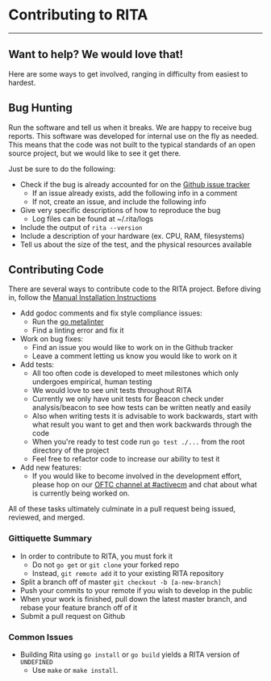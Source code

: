 # Contributing to RITA
---
## Want to help? We would love that!
Here are some ways to get involved, ranging in
difficulty from easiest to hardest.

## Bug Hunting
Run the software and tell us when it breaks. We are happy to receive bug
reports. This software was developed for internal use
on the fly as needed. This means that the code was not built to the
typical standards of an open source project, but we would like to see it get
there.

Just be sure to do the following:
* Check if the bug is already accounted for on the
[Github issue tracker](https://github.com/activecm/rita/issues)
  * If an issue already exists, add the following info in a comment
  * If not, create an issue, and include the following info
* Give very specific descriptions of how to reproduce the bug
  * Log files can be found at ~/.rita/logs
* Include the output of `rita --version`
* Include a description of your hardware (ex. CPU, RAM, filesystems)
* Tell us about the size of the test, and the physical resources available

## Contributing Code
There are several ways to contribute code to the RITA project.
Before diving in, follow the [Manual Installation Instructions](docs/Manual%20Installation.md)

* Add godoc comments and fix style compliance issues:
  * Run the [go metalinter](https://github.com/alecthomas/gometalinter)
  * Find a linting error and fix it
* Work on bug fixes:
  * Find an issue you would like to work on in the Github tracker
  * Leave a comment letting us know you would like to work on it
* Add tests:
  * All too often code is developed to meet milestones which only undergoes
  empirical, human testing
  * We would love to see unit tests throughout RITA
  * Currently we only have unit tests for Beacon check under analysis/beacon to
  see how tests can be written neatly and easily
  * Also when writing tests it is advisable to work backwards, start with what
  result you want to get and then work backwards through the code
  * When you're ready to test code run `go test ./...` from the root directory
  of the project
  * Feel free to refactor code to increase our ability to test it
* Add new features:
  * If you would like to become involved in the development effort, please hop
   on our [OFTC channel at #activecm](https://webchat.oftc.net/?channels=activecm)
   and chat about what is currently being worked on.

All of these tasks ultimately culminate in a pull request being issued,
reviewed, and merged. 

### Gittiquette Summary
* In order to contribute to RITA, you must fork it
  * Do not `go get` or `git clone` your forked repo
  * Instead, `git remote add` it to your existing RITA repository
* Split a branch off of master `git checkout -b [a-new-branch]`
* Push your commits to your remote if you wish to develop in the public
* When your work is finished, pull down the latest master branch, and rebase
your feature branch off of it
* Submit a pull request on Github

### Common Issues
* Building Rita using `go install` or `go build` yields a RITA version of `UNDEFINED`
  * Use `make` or `make install`.
